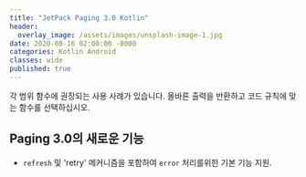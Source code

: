 ```yaml
---
title: "JetPack Paging 3.0 Kotlin"
header:
  overlay_image: /assets/images/unsplash-image-1.jpg
date: 2020-08-16 02:00:00 -0000
categories: Kotlin Android
classes: wide
published: true
---
```


각 범위 함수에 권장되는 사용 사례가 있습니다. 올바른 출력을 반환하고 코드 규칙에 맞는 함수를 선택하십시오.

## Paging 3.0의 새로운 기능
 * `refresh` 및 'retry' 메커니즘을 포함하여 ``error`` 처리를위한 기본 기능 지원.
```kotlin

 ```

